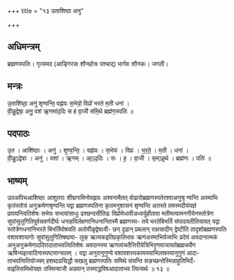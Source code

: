 +++
title = "१३ उताशिष्ठा अनु"

+++
## अधिमन्त्रम्
ब्रह्मणस्पतिः। गृत्समद (आङ्गिरसः शौनहोत्रः पश्चाद्) भार्गवः शौनकः। जगती।

## मन्त्रः
उ॒ताशि॑ष्ठा॒ अनु॑ शृण्वन्ति॒ वह्न॑यः स॒भेयो॒ विप्रो॑ भरते म॒ती धना॑ ।  
वी॒ळु॒द्वेषा॒ अनु॒ वश॑ ऋ॒णमा॑द॒दिः स ह॑ वा॒जी स॑मि॒थे ब्रह्म॑ण॒स्पतिः॑ ॥

## पदपाठः
उ॒त । आशि॑ष्ठाः । अनु॑ । शृ॒ण्व॒न्ति॒ । वह्न॑यः । स॒भेयः॑ । विप्रः॑ । भ॒र॒ते॒ । म॒ती । धना॑ ।  
वी॒ळु॒ऽद्वेषाः॑ । अनु॑ । वशा॑ । ऋ॒णम् । आ॒ऽद॒दिः । सः । ह॒ । वा॒जी । स॒म्ऽइ॒थे । ब्रह्म॑णः । पतिः॑ ॥

## भाष्यम्
उतअपिचआशिष्ठाः आशुतराः शीघ्रगामिनोवह्नयः अश्वनामैतत् वोढारोब्रह्मणस्पतेरश्वाअनुश्रृ ण्वन्ति अस्माभिः कृतंस्तोत्रं अनुक्रमेणश्रृण्वन्ति यद्वा ब्रह्मणस्पतिना कृतमनुशासनं शृण्वन्ति अतस्ते तमस्मदीयंयज्ञं प्रापयन्त्वितिशेषः सभेयः सभायांसाधुः ढश्छन्दसीतिढः विप्रोमेधावीअध्वर्युर्होतावा मतीमत्यामननीयेनस्तोत्रेण सुपांसुलुगितिपूर्वसवर्णदीर्घः धनाहविर्लक्षणानिधनानितस्मै ब्रह्मणस्प- तये भरतेबिभर्ति संपादयतीतियावत् यद्वा स्तोत्रेणधनानिभरते बिभर्तिपोषयति अतोवीळृद्वेषाःवी- छन् दृढान् प्रबलान् राक्षसादीन् द्वेष्टीति तादृशोब्रह्मणस्पतिः वशावशायागोः सुपांसुलुगितिषष्ठ्या- लुक् ऋत्यकइतिप्रकृतिभावः ऋणंअस्माभिर्यज्वभिः प्रदेयं अवदानात्मकं अनुअनुक्रमेणाददिरादाताभवत्वितिशेषः अवदानस्य ऋणत्वंचतैत्तिरीयेत्रिभिरृणवाजायतेब्रह्मचर्येण ऋषिभ्यइत्यादिनास्पष्टमान्त्रातम् । यद्वा अनुरानुगुण्ये वशावशस्यकामस्याभिलाषस्यानुगुणं आदा- ताभवत्वितियोज्यम् हशब्दःप्रसिद्धौ सखलु ब्रह्मणस्पतिः समिथे संयन्ति सङच्छन्तेस्मिन्नाहुतिभिर्दे- वाइतिसमिथोयज्ञः तस्मिन्वाजी अन्नवान् तस्माद्धविषआदाताभव त्वित्यर्थः ॥ १३ ॥